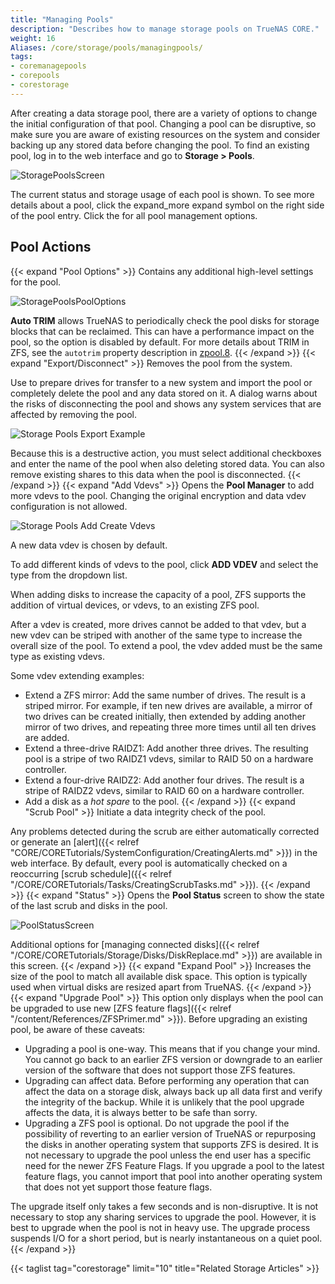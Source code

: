 ```yaml
---
title: "Managing Pools"
description: "Describes how to manage storage pools on TrueNAS CORE."
weight: 16
Aliases: /core/storage/pools/managingpools/
tags:
- coremanagepools
- corepools
- corestorage
---
```


After creating a data storage pool, there are a variety of options to change the initial configuration of that pool.
Changing a pool can be disruptive, so make sure you are aware of existing resources on the system and consider backing up any stored data before changing the pool.
To find an existing pool, log in to the web interface and go to **Storage > Pools**.

![StoragePoolsScreen](/images/CORE/13.0/StoragePoolsScreen.png "Storage Pools Screen")

The current status and storage usage of each pool is shown.
To see more details about a pool, click the <span class="material-icons-round">expand_more</span> expand symbol on the right side of the pool entry.
Click the <span class="iconify" data-icon="ep:arrow-down-bold"></span> for all pool management options.

## Pool Actions
{{< expand "Pool Options" >}}
Contains any additional high-level settings for the pool.

![StoragePoolsPoolOptions](/images/CORE/Storage/StoragePoolsPoolOptions.png "StoragePoolsPoolOptions")

**Auto TRIM** allows TrueNAS to periodically check the pool disks for storage blocks that can be reclaimed.
This can have a performance impact on the pool, so the option is disabled by default.
For more details about TRIM in ZFS, see the `autotrim` property description in [zpool.8](https://zfsonlinux.org/manpages/0.8.1/man8/zpool.8.html).
{{< /expand >}}
{{< expand "Export/Disconnect" >}}
Removes the pool from the system.

Use to prepare drives for transfer to a new system and import the pool or completely delete the pool and any data stored on it.
A dialog warns about the risks of disconnecting the pool and shows any system services that are affected by removing the pool.

![Storage Pools Export Example](/images/CORE/Storage/StoragePoolsExportExample.png "Storage Pools Export Example")

Because this is a destructive action, you must select additional checkboxes and enter the name of the pool when also deleting stored data.
You can also remove existing shares to this data when the pool is disconnected.
{{< /expand >}}
{{< expand "Add Vdevs" >}}
Opens the **Pool Manager** to add more vdevs to the pool.
Changing the original encryption and data vdev configuration is not allowed.

![Storage Pools Add Create Vdevs](/images/CORE/Storage/StoragePoolsAddCreateVdevs.png "Storage Pools Add Create Vdevs")

A new data vdev is chosen by default.

To add different kinds of vdevs to the pool, click **ADD VDEV** and select the type from the dropdown list.

When adding disks to increase the capacity of a pool, ZFS supports the addition of virtual devices, or vdevs, to an existing ZFS pool.

After a vdev is created, more drives cannot be added to that vdev, but a new vdev can be striped with another of the same type to increase the overall size of the pool.
To extend a pool, the vdev added must be the same type as existing vdevs. 

Some vdev extending examples:

* Extend a ZFS mirror: Add the same number of drives. The result is a striped mirror. 
  For example, if ten new drives are available, a mirror of two drives can be created initially, then extended by adding another mirror of two drives, and repeating three more times until all ten drives are added.
* Extend a three-drive RAIDZ1: Add another three drives. The resulting pool is a stripe of two RAIDZ1 vdevs, similar to RAID 50 on a hardware controller.
* Extend a four-drive RAIDZ2: Add another four drives. The result is a stripe of RAIDZ2 vdevs, similar to RAID 60 on a hardware controller.
* Add a disk as a *hot spare* to the pool.
{{< /expand >}}
{{< expand "Scrub Pool" >}}
Initiate a data integrity check of the pool.

Any problems detected during the scrub are either automatically corrected or generate an [alert]({{< relref "CORE/CORETutorials/SystemConfiguration/CreatingAlerts.md" >}}) in the web interface.
By default, every pool is automatically checked on a reoccurring [scrub schedule]({{< relref "/CORE/CORETutorials/Tasks/CreatingScrubTasks.md" >}}).
{{< /expand >}}
{{< expand "Status" >}}
Opens the **Pool Status** screen to show the state of the last scrub and disks in the pool.

![PoolStatusScreen](/images/CORE/13.0/PoolStatusScreen.png "Storage Pools Status")

Additional options for [managing connected disks]({{< relref "/CORE/CORETutorials/Storage/Disks/DiskReplace.md" >}}) are available in this screen.
{{< /expand >}}
{{< expand "Expand Pool" >}}
Increases the size of the pool to match all available disk space.
This option is typically used when virtual disks are resized apart from TrueNAS.
{{< /expand >}}
{{< expand "Upgrade Pool" >}}
This option only displays when the pool can be upgraded to use new [ZFS feature flags]({{< relref "/content/References/ZFSPrimer.md" >}}).
Before upgrading an existing pool, be aware of these caveats:

* Upgrading a pool is one-way. This means that if you change your mind. 
  You cannot go back to an earlier ZFS version or downgrade to an earlier version of the software that does not support those ZFS features.
* Upgrading can affect data. Before performing any operation that can affect the data on a storage disk, always back up all data first and verify the integrity of the backup. 
  While it is unlikely that the pool upgrade affects the data, it is always better to be safe than sorry.
* Upgrading a ZFS pool is optional. Do not upgrade the pool if the possibility of reverting to an earlier version of TrueNAS or repurposing the disks in another operating system that supports ZFS is desired. 
  It is not necessary to upgrade the pool unless the end user has a specific need for the newer ZFS Feature Flags. 
  If you upgrade a pool to the latest feature flags, you cannot import that pool into another operating system that does not yet support those feature flags.

The upgrade itself only takes a few seconds and is non-disruptive.
It is not necessary to stop any sharing services to upgrade the pool.
However, it is best to upgrade when the pool is not in heavy use.
The upgrade process suspends I/O for a short period, but is nearly instantaneous on a quiet pool.
{{< /expand >}} 

{{< taglist tag="corestorage" limit="10" title="Related Storage Articles" >}}
